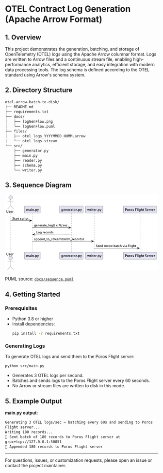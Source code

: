 # OTEL Contract Log Generation (Apache Arrow Format)

## 1. Overview
This project demonstrates the generation, batching, and storage of OpenTelemetry (OTEL) logs using the Apache Arrow columnar format. Logs are written to Arrow files and a continuous stream file, enabling high-performance analytics, efficient storage, and easy integration with modern data processing tools. The log schema is defined according to the OTEL standard using Arrow's schema system.

## 2. Directory Structure
```
otel-arrow-batch-to-disk/
├── README.md
├── requirements.txt
├── docs/
│   ├── logGenFlow.png
│   └── logGenFlow.puml
├── files/
│   ├── otel_logs_YYYYMMDD_HHMM.arrow
│   └── otel_logs.stream
└── src/
    ├── generator.py
    ├── main.py
    ├── reader.py
    ├── schema.py
    └── writer.py
```

## 3. Sequence Diagram

![Sequence Diagram](docs/logGenFlow_v1.png)

PUML source: [`docs/sequence.puml`](docs/logGenFlow_v1.puml)

## 4. Getting Started

### Prerequisites
- Python 3.8 or higher
- Install dependencies:
  ```bash
  pip install -r requirements.txt
  ```

### Generating Logs
To generate OTEL logs and send them to the Poros Flight server:
```bash
python src/main.py
```
- Generates 3 OTEL logs per second.
- Batches and sends logs to the Poros Flight server every 60 seconds.
- No Arrow or stream files are written to disk in this mode.

## 5. Example Output

**main.py output:**
```
Generating 3 OTEL logs/sec — batching every 60s and sending to Poros Flight server...
Writing 180 records...
🚀 Sent batch of 180 records to Poros Flight server at grpc+tcp://127.0.0.1:50051
📡 Appended 180 records to Poros Flight server
```

---
For questions, issues, or customization requests, please open an issue or contact the project maintainer.
